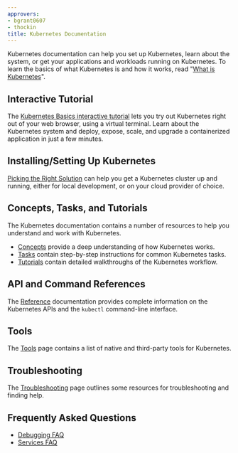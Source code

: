 ```yaml
---
approvers:
- bgrant0607
- thockin
title: Kubernetes Documentation
---
```


Kubernetes documentation can help you set up Kubernetes, learn about the system, or get your applications and workloads running on Kubernetes. To learn the basics of what Kubernetes is and how it works, read "[What is Kubernetes](/docs/concepts/overview/what-is-kubernetes/)".

## Interactive Tutorial

The [Kubernetes Basics interactive tutorial](/docs/tutorials/kubernetes-basics/) lets you try out Kubernetes right out of your web browser, using a virtual terminal. Learn about the Kubernetes system and deploy, expose, scale, and upgrade a containerized application in just a few minutes.

## Installing/Setting Up Kubernetes

[Picking the Right Solution](/docs/getting-started-guides/) can help you get a Kubernetes cluster up and running, either for local development, or on your cloud provider of choice.

## Concepts, Tasks, and Tutorials

The Kubernetes documentation contains a number of resources to help you understand and work with Kubernetes.

* [Concepts](/docs/concepts/) provide a deep understanding of how Kubernetes works.
* [Tasks](/docs/tasks/) contain step-by-step instructions for common Kubernetes tasks.
* [Tutorials](/docs/tutorials/) contain detailed walkthroughs of the Kubernetes workflow.

## API and Command References

The [Reference](/docs/reference/) documentation provides complete information on the Kubernetes APIs and the `kubectl` command-line interface.

## Tools

The [Tools](/docs/tools/) page contains a list of native and third-party tools for Kubernetes.

## Troubleshooting

The [Troubleshooting](/docs/tasks/debug-application-cluster/troubleshooting) page outlines some resources for troubleshooting and finding help.

## Frequently Asked Questions

* [Debugging FAQ](https://github.com/kubernetes/kubernetes/wiki/Debugging-FAQ)
* [Services FAQ](https://github.com/kubernetes/kubernetes/wiki/Services-FAQ)
